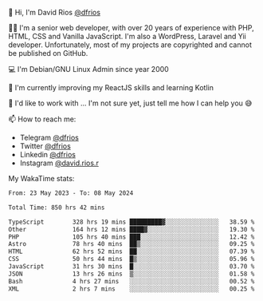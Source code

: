 👋 Hi, I'm David Rios [@dfrios](https://github.com/dfrios)

👨‍💻 I'm a senior web developer, with over 20 years of experience with PHP, HTML, CSS and Vanilla JavaScript. I'm also a WordPress, Laravel and Yii developer. Unfortunately, most of my projects are copyrighted and cannot be published on GitHub.

💻 I'm Debian/GNU Linux Admin since year 2000

🌱 I'm currently improving my ReactJS skills and learning Kotlin

💞️ I'd like to work with ... I'm not sure yet, just tell me how I can help you 😅


📫 How to reach me:
* Telegram [@dfrios](https://t.me/dfrios)
* Twitter [@dfrios](https://twitter.com/dfrios)
* Linkedin [@dfrios](https://linkedin.com/in/dfrios)
* Instagram [@david.rios.r](https://instagram.com/david.rios.r)



My WakaTime stats:
<!--START_SECTION:waka-->

```txt
From: 23 May 2023 - To: 08 May 2024

Total Time: 850 hrs 42 mins

TypeScript        328 hrs 19 mins █████████▓░░░░░░░░░░░░░░░   38.59 %
Other             164 hrs 12 mins ████▓░░░░░░░░░░░░░░░░░░░░   19.30 %
PHP               105 hrs 40 mins ███░░░░░░░░░░░░░░░░░░░░░░   12.42 %
Astro             78 hrs 40 mins  ██▒░░░░░░░░░░░░░░░░░░░░░░   09.25 %
HTML              62 hrs 52 mins  ██░░░░░░░░░░░░░░░░░░░░░░░   07.39 %
CSS               50 hrs 44 mins  █▒░░░░░░░░░░░░░░░░░░░░░░░   05.96 %
JavaScript        31 hrs 30 mins  █░░░░░░░░░░░░░░░░░░░░░░░░   03.70 %
JSON              13 hrs 26 mins  ▒░░░░░░░░░░░░░░░░░░░░░░░░   01.58 %
Bash              4 hrs 27 mins   ░░░░░░░░░░░░░░░░░░░░░░░░░   00.52 %
XML               2 hrs 7 mins    ░░░░░░░░░░░░░░░░░░░░░░░░░   00.25 %
```

<!--END_SECTION:waka-->
